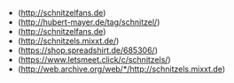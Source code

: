 * (http://schnitzelfans.de)
* (http://hubert-mayer.de/tag/schnitzel/)
* (http://schnitzelfans.de)
* (http://schnitzels.mixxt.de/)
* (https://shop.spreadshirt.de/685306/)
* (https://www.letsmeet.click/c/schnitzels/)
* (http://web.archive.org/web/*/http://schnitzels.mixxt.de)
